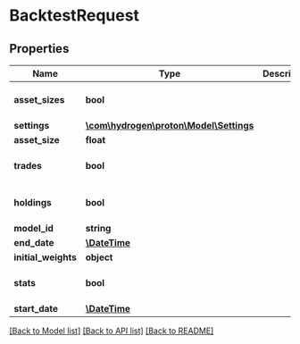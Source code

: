 # BacktestRequest

## Properties
Name | Type | Description | Notes
------------ | ------------- | ------------- | -------------
**asset_sizes** | **bool** |  | [optional] [default to true]
**settings** | [**\com\hydrogen\proton\Model\Settings**](Settings.md) |  | [optional] 
**asset_size** | **float** |  | [optional] 
**trades** | **bool** |  | [optional] [default to true]
**holdings** | **bool** |  | [optional] [default to true]
**model_id** | **string** |  | [optional] 
**end_date** | [**\DateTime**](\DateTime.md) |  | 
**initial_weights** | **object** |  | [optional] 
**stats** | **bool** |  | [optional] [default to true]
**start_date** | [**\DateTime**](\DateTime.md) |  | 

[[Back to Model list]](../README.md#documentation-for-models) [[Back to API list]](../README.md#documentation-for-api-endpoints) [[Back to README]](../README.md)


